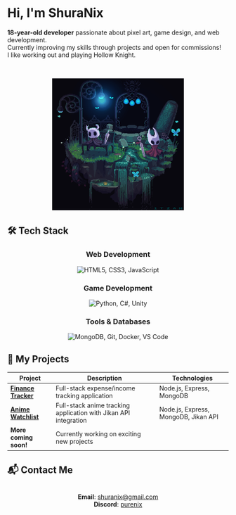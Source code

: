 # Hi, I'm ShuraNix

**18-year-old developer** passionate about pixel art, game design, and web development.  
Currently improving my skills through projects and open for commissions!  
I like working out and playing Hollow Knight.

<br>
<p align="center">
  <img src="/assets/HKandH.gif" width="300" alt="Hollow Knight pixel art">
</p>

## 🛠️ Tech Stack

<div align="center">
  
### Web Development
<img src="https://skillicons.dev/icons?i=html,css,js" title="HTML5, CSS3, JavaScript" />

### Game Development

<img src="https://skillicons.dev/icons?i=python,cs,unity" title="Python, C#, Unity" />

### Tools & Databases

<img src="https://skillicons.dev/icons?i=mongodb,git,docker,vscode" title="MongoDB, Git, Docker, VS Code" />
  
</div>

## 🚀 My Projects

<div align="center">

| Project                                                                | Description                                                      | Technologies                         |
| ---------------------------------------------------------------------- | ---------------------------------------------------------------- | ------------------------------------ |
| **[Finance Tracker](https://github.com/ShuraNix/Finance-tracker-app)** | Full-stack expense/income tracking application                   | Node.js, Express, MongoDB            |
| **[Anime Watchlist](https://github.com/ShuraNix/anime-watchlist)**     | Full-stack anime tracking application with Jikan API integration | Node.js, Express, MongoDB, Jikan API |
| **More coming soon!**                                                  | Currently working on exciting new projects                       |                                      |

</div>

## 📬 Contact Me

<div align="center" style="display: flex; flex-direction: column; gap: 10px; align-items: center;">

**Email**: [shuranix@gmail.com](mailto:shuranix@gmail.com)  
**Discord**: [purenix](https://discordapp.com/users/purenix)

</div>
